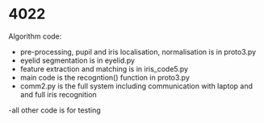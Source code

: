 # 4022
Algorithm code:  
- pre-processing, pupil and iris localisation, normalisation is in proto3.py
- eyelid segmentation is in eyelid.py
- feature extraction and matching is in iris_code5.py
- main code is the recogntion() function in proto3.py
- comm2.py is the full system including communication with laptop and and full iris recognition

-all other code is for testing
